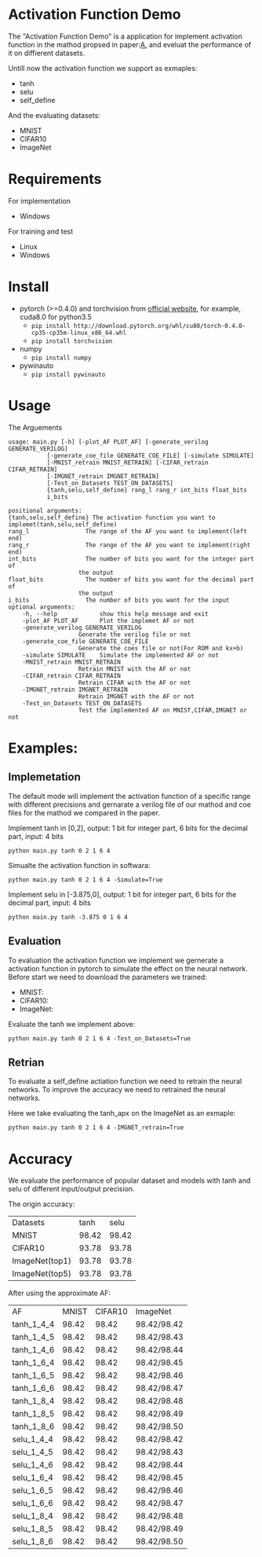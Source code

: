 # Activation Function Demo

The "Activation Function Demo" is a application for implement activation function in the mathod propsed in paper:[A](http://pytorch.org/), and eveluat the performance  of it on diffierent datasets.

Untill now the activation function we support as exmaples:

- tanh
- selu
- self_define

And the evaluating datasets:

- MNIST
- CIFAR10
- ImageNet

# Requirements
For implementation

* Windows

For training and test

* Linux
* Windows
# Install
- pytorch (>=0.4.0) and torchvision from [official website](http://pytorch.org/), for example, cuda8.0 for python3.5
    - `pip install http://download.pytorch.org/whl/cu80/torch-0.4.0-cp35-cp35m-linux_x86_64.whl`
    - `pip install torchvision`
- numpy
    - `pip install numpy`
- pywinauto
    - `pip install pywinauto`
# Usage
The Arguements

    usage: main.py [-h] [-plot_AF PLOT_AF] [-generate_verilog GENERATE_VERILOG]
               [-generate_coe_file GENERATE_COE_FILE] [-simulate SIMULATE]
               [-MNIST_retrain MNIST_RETRAIN] [-CIFAR_retrain CIFAR_RETRAIN]
               [-IMGNET_retrain IMGNET_RETRAIN]
               [-Test_on_Datasets TEST_ON_DATASETS]
               {tanh,selu,self_define} rang_l rang_r int_bits float_bits
               i_bits

	positional arguments:
	{tanh,selu,self_define} The activation function you want to implemet(tanh,selu,self_define)
	rang_l                The range of the AF you want to implement(left end)
	rang_r                The range of the AF you want to implement(right end)
	int_bits              The number of bits you want for the integer part of
                        the output
	float_bits            The number of bits you want for the decimal part of
                        the output
	i_bits                The number of bits you want for the input
	optional arguments:
		-h, --help            show this help message and exit
		-plot_AF PLOT_AF      Plot the implemet AF or not
		-generate_verilog GENERATE_VERILOG
                        Generate the verilog file or not
		-generate_coe_file GENERATE_COE_FILE
                        Generate the coes file or not(For ROM and kx+b)
		-simulate SIMULATE    Simulate the implemented AF or not
		-MNIST_retrain MNIST_RETRAIN
                        Retrain MNIST with the AF or not
		-CIFAR_retrain CIFAR_RETRAIN
                        Retrain CIFAR with the AF or not
		-IMGNET_retrain IMGNET_RETRAIN
                        Retrain IMGNET with the AF or not
		-Test_on_Datasets TEST_ON_DATASETS
                        Test the implemented AF on MNIST,CIFAR,IMGNET or not
# Examples:
## Implemetation
The default mode will implement the activation function of a specific range with different precisions and gernarate a verilog file of our mathod and coe files for the mathod we compared in the paper.

Implement tanh in [0,2], output: 1 bit for integer part, 6 bits for the decimal part, input: 4 bits

	python main.py tanh 0 2 1 6 4

Simualte the activation function in softwara:

	python main.py tanh 0 2 1 6 4 -Simulate=True

Implement selu in [-3.875,0], output: 1 bit for integer part, 6 bits for the decimal part, input: 4 bits

	python main.py tanh -3.875 0 1 6 4
 
## Evaluation
To evaluation the activation function we implement we gernerate a activation function in pytorch to simulate the effect on the neural network.
Before start we need to download the parameters we trained:

* MNIST:
* CIFAR10:
* ImageNet:

Evaluate the tanh we implement above:

	python main.py tanh 0 2 1 6 4 -Test_on_Datasets=True
## Retrian
To evaluate a self_define actiation function we need to retrain the neural networks. To improve the accuracy we need to retrained the neural networks.

Here we take evaluating the tanh_apx on the ImageNet as an exmaple:

	python main.py tanh 0 2 1 6 4 -IMGNET_retrain=True
# Accuracy
We evaluate the performance of popular dataset and models with tanh and selu of different input/output precision.

The origin accuracy:
<table>
   <tr>
      <td>Datasets</td>
      <td>tanh</td>
      <td>selu</td>
   </tr>
   <tr>
      <td>MNIST</td>
      <td>98.42</td>
      <td>98.42</td>
   </tr>
   <tr>
      <td>CIFAR10</td>
      <td>93.78</td>
      <td>93.78</td>
   </tr>
   <tr>
      <td>ImageNet(top1)</td>
      <td>93.78</td>
      <td>93.78</td>
   </tr>
   <tr>
      <td>ImageNet(top5)</td>
      <td>93.78</td>
      <td>93.78</td>
   </tr>
</table>


After using the approximate AF:
<table>
   <tr>
      <td>AF</td>
      <td>MNIST</td>
      <td>CIFAR10</td>
      <td>ImageNet</td>
   </tr>
   <tr>
      <td>tanh_1_4_4</td>
      <td>98.42</td>
      <td>98.42</td>
      <td>98.42/98.42</td>
   </tr>
   <tr>
      <td>tanh_1_4_5</td>
      <td>98.42</td>
      <td>98.42</td>
      <td>98.42/98.43</td>
   </tr>
   <tr>
      <td>tanh_1_4_6</td>
      <td>98.42</td>
      <td>98.42</td>
      <td>98.42/98.44</td>
   </tr>
   <tr>
      <td>tanh_1_6_4</td>
      <td>98.42</td>
      <td>98.42</td>
      <td>98.42/98.45</td>
   </tr>
   <tr>
      <td>tanh_1_6_5</td>
      <td>98.42</td>
      <td>98.42</td>
      <td>98.42/98.46</td>
   </tr>
   <tr>
      <td>tanh_1_6_6</td>
      <td>98.42</td>
      <td>98.42</td>
      <td>98.42/98.47</td>
   </tr>
   <tr>
      <td>tanh_1_8_4</td>
      <td>98.42</td>
      <td>98.42</td>
      <td>98.42/98.48</td>
   </tr>
   <tr>
      <td>tanh_1_8_5</td>
      <td>98.42</td>
      <td>98.42</td>
      <td>98.42/98.49</td>
   </tr>
   <tr>
      <td>tanh_1_8_6</td>
      <td>98.42</td>
      <td>98.42</td>
      <td>98.42/98.50</td>
   </tr>
   <tr>
      <td>selu_1_4_4</td>
      <td>98.42</td>
      <td>98.42</td>
      <td>98.42/98.42</td>
   </tr>
   <tr>
      <td>selu_1_4_5</td>
      <td>98.42</td>
      <td>98.42</td>
      <td>98.42/98.43</td>
   </tr>
   <tr>
      <td>selu_1_4_6</td>
      <td>98.42</td>
      <td>98.42</td>
      <td>98.42/98.44</td>
   </tr>
   <tr>
      <td>selu_1_6_4</td>
      <td>98.42</td>
      <td>98.42</td>
      <td>98.42/98.45</td>
   </tr>
   <tr>
      <td>selu_1_6_5</td>
      <td>98.42</td>
      <td>98.42</td>
      <td>98.42/98.46</td>
   </tr>
   <tr>
      <td>selu_1_6_6</td>
      <td>98.42</td>
      <td>98.42</td>
      <td>98.42/98.47</td>
   </tr>
   <tr>
      <td>selu_1_8_4</td>
      <td>98.42</td>
      <td>98.42</td>
      <td>98.42/98.48</td>
   </tr>
   <tr>
      <td>selu_1_8_5</td>
      <td>98.42</td>
      <td>98.42</td>
      <td>98.42/98.49</td>
   </tr>
   <tr>
      <td>selu_1_8_6</td>
      <td>98.42</td>
      <td>98.42</td>
      <td>98.42/98.50</td>
   </tr>
</table>

